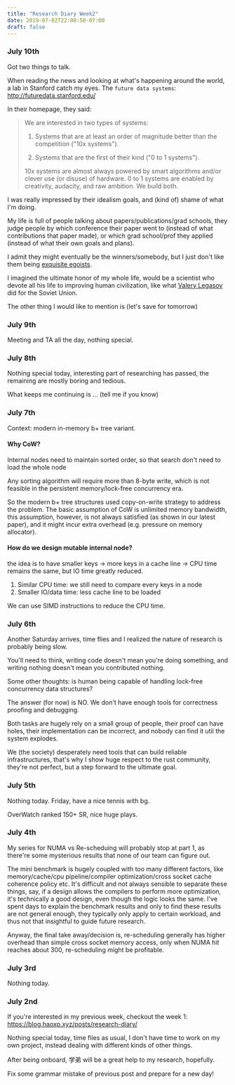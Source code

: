 ```yaml
---
title: "Research Diary Week2"
date: 2019-07-02T22:08:58-07:00
draft: false 
---
```


### July 10th
Got two things to talk.

When reading the news and looking at what's happening around the world, a lab in Stanford catch my eyes.
The `future data systems`: http://futuredata.stanford.edu/

In their homepage, they said:
>We are interested in two types of systems:
> 1. Systems that are at least an order of magnitude better than the competition ("10x systems").
> 
> 2. Systems that are the first of their kind ("0 to 1 systems").
> 
> 10x systems are almost always powered by smart algorithms and/or clever use (or disuse) of hardware. 0 to 1 systems are enabled by creativity, audacity, and raw ambition. We build both.

I was really impressed by their idealism goals, and (kind of) shame of what I'm doing.

My life is full of people talking about papers/publications/grad schools, they judge people by which conference their paper went to (instead of what contributions that paper made), or which grad school/prof they applied (instead of what their own goals and plans).

I admit they might eventually be the winners/somebody, but I just don't like them being [exquisite egoists](https://laitman.com/2013/08/exquisite-egoists/).

I imagined the ultimate honor of my whole life, would be a scientist who devote all his life to improving human civilization, like what [Valery Legasov](https://en.wikipedia.org/wiki/Valery_Legasov) did for the Soviet Union.   

The other thing I would like to mention is (let's save for tomorrow) 


### July 9th
Meeting and TA all the day, nothing special.

### July 8th

Nothing special today, interesting part of researching has passed, the remaining are mostly boring and tedious.

What keeps me continuing is ... (tell me if you know)



### July 7th

Context: modern in-memory b+ tree variant.

#### Why CoW?

Internal nodes need to maintain sorted order, so that search don't need to load the whole node

Any sorting algorithm will require more than 8-byte write, which is not feasible in the persistent memory/lock-free concurrency era.

So the modern b+ tree structures used copy-on-write strategy to address the problem.
The basic assumption of CoW is unlimited memory bandwidth, this assumption, however, is not always satisfied (as shown in our latest paper), and it might incur extra overhead (e.g. pressure on memory allocator).



#### How do we design mutable internal node?

the idea is to have smaller keys -> more keys in a cache line -> CPU time remains the same, but IO time greatly reduced.
1. Similar CPU time: we still need to compare every keys in a node
2. Smaller IO/data time: less cache line to be loaded 

We can use SIMD instructions to reduce the CPU time.


### July 6th

Another Saturday arrives, time flies and I realized the nature of research is probably being slow.

You'll need to think, writing code doesn't mean you're doing something, and writing nothing doesn't mean you contributed nothing.

Some other thoughts: is human being capable of handling lock-free concurrency data structures?

The answer (for now) is NO. We don't have enough tools for correctness proofing and debugging.

Both tasks are hugely rely on a small group of people, their proof can have holes, their implementation can be incorrect, and nobody can find it util the system explodes.

We (the society) desperately need tools that can build reliable infrastructures, that's why I show huge respect to the rust community, they're not perfect, but a step forward to the ultimate goal.  


### July 5th

Nothing today. Friday, have a nice tennis with bg.

OverWatch ranked 150+ SR, nice huge plays.

### July 4th

My series for NUMA vs Re-scheduing will probably stop at part 1, as there're some mysterious results that none of our team can figure out.

The mini benchmark is hugely coupled with too many different factors, like memory/cache/cpu pipeline/compiler optimization/cross socket cache coherence policy etc.
It's difficult and not always sensible to separate these things, say, if a design allows the compilers to perform more optimization, it's technically a good design, even though the logic looks the same.
I've spent days to explain the benchmark results and only to find these results are not general enough, they typically only apply to certain workload, and thus not that insightful to guide future research.  

Anyway, the final take away/decision is, re-scheduling generally has higher overhead than simple cross socket memory access, only when NUMA hit reaches about 300, re-scheduling might be profitable.



### July 3rd

Nothing today.


### July 2nd

If you're interested in my previous week, checkout the week 1: https://blog.haoxp.xyz/posts/research-diary/

Nothing special today, time flies as usual, I don't have time to work on my own project, instead dealing with different kinds of other things.

After being onboard, 学弟 will be a great help to my research, hopefully.

Fix some grammar mistake of previous post and prepare for a new day!



